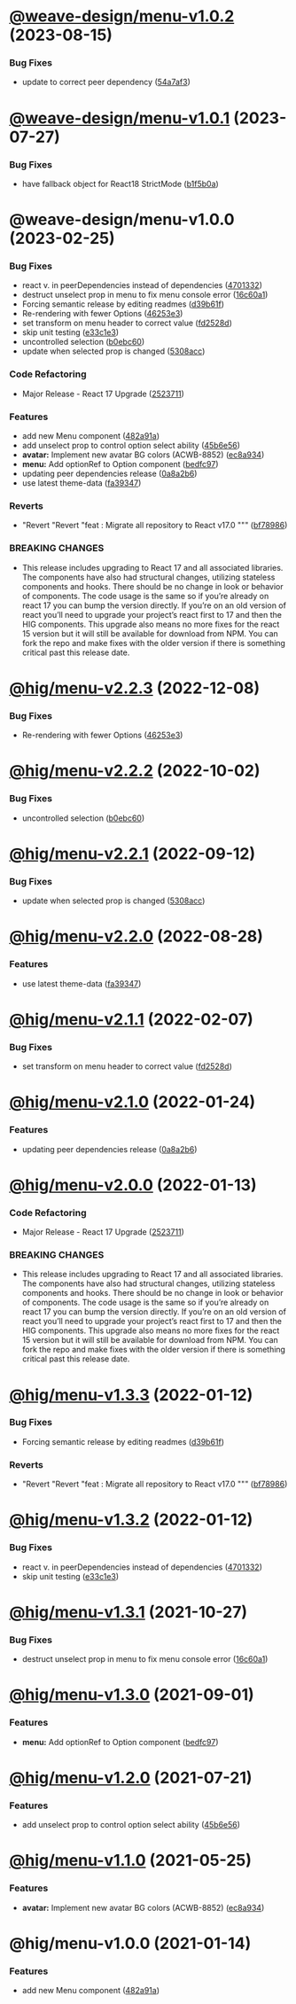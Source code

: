 # [@weave-design/menu-v1.0.2](https://github.com/Autodesk/hig/compare/@weave-design/menu@1.0.1...@weave-design/menu@1.0.2) (2023-08-15)


### Bug Fixes

* update to correct peer dependency ([54a7af3](https://github.com/Autodesk/hig/commit/54a7af3))

# [@weave-design/menu-v1.0.1](https://github.com/Autodesk/hig/compare/@weave-design/menu@1.0.0...@weave-design/menu@1.0.1) (2023-07-27)


### Bug Fixes

* have fallback object for React18 StrictMode ([b1f5b0a](https://github.com/Autodesk/hig/commit/b1f5b0a))

# @weave-design/menu-v1.0.0 (2023-02-25)


### Bug Fixes

*  react v. in peerDependencies instead of dependencies ([4701332](https://github.com/Autodesk/hig/commit/4701332))
* destruct unselect prop in menu to fix menu console error ([16c60a1](https://github.com/Autodesk/hig/commit/16c60a1))
* Forcing semantic release by editing readmes ([d39b61f](https://github.com/Autodesk/hig/commit/d39b61f))
* Re-rendering with fewer Options ([46253e3](https://github.com/Autodesk/hig/commit/46253e3))
* set transform on menu header to correct value ([fd2528d](https://github.com/Autodesk/hig/commit/fd2528d))
* skip unit testing ([e33c1e3](https://github.com/Autodesk/hig/commit/e33c1e3))
* uncontrolled selection ([b0ebc60](https://github.com/Autodesk/hig/commit/b0ebc60))
* update when selected prop is changed ([5308acc](https://github.com/Autodesk/hig/commit/5308acc))


### Code Refactoring

* Major Release - React 17 Upgrade ([2523711](https://github.com/Autodesk/hig/commit/2523711))


### Features

* add new Menu component ([482a91a](https://github.com/Autodesk/hig/commit/482a91a))
* add unselect prop to control option select ability ([45b6e56](https://github.com/Autodesk/hig/commit/45b6e56))
* **avatar:** Implement new avatar BG colors (ACWB-8852) ([ec8a934](https://github.com/Autodesk/hig/commit/ec8a934))
* **menu:** Add optionRef to Option component ([bedfc97](https://github.com/Autodesk/hig/commit/bedfc97))
* updating peer dependencies release ([0a8a2b6](https://github.com/Autodesk/hig/commit/0a8a2b6))
* use latest theme-data ([fa39347](https://github.com/Autodesk/hig/commit/fa39347))


### Reverts

* "Revert "Revert "feat : Migrate all repository to React v17.0 """ ([bf78986](https://github.com/Autodesk/hig/commit/bf78986))


### BREAKING CHANGES

* This release includes upgrading to React 17 and all associated libraries. The components have also had structural changes, utilizing stateless components and hooks. There should be no change in look or behavior of components. The code usage is the same so if you’re already on react 17 you can bump the version directly. If you’re on an old version of react you’ll need to upgrade your project’s react first to 17 and then the HIG components. This upgrade also means no more fixes for the react 15 version but it will still be available for download from NPM. You can fork the repo and make fixes with the older version if there is something critical past this release date.

# [@hig/menu-v2.2.3](https://github.com/Autodesk/hig/compare/@hig/menu@2.2.2...@hig/menu@2.2.3) (2022-12-08)


### Bug Fixes

* Re-rendering with fewer Options ([46253e3](https://github.com/Autodesk/hig/commit/46253e3))

# [@hig/menu-v2.2.2](https://github.com/Autodesk/hig/compare/@hig/menu@2.2.1...@hig/menu@2.2.2) (2022-10-02)


### Bug Fixes

* uncontrolled selection ([b0ebc60](https://github.com/Autodesk/hig/commit/b0ebc60))

# [@hig/menu-v2.2.1](https://github.com/Autodesk/hig/compare/@hig/menu@2.2.0...@hig/menu@2.2.1) (2022-09-12)


### Bug Fixes

* update when selected prop is changed ([5308acc](https://github.com/Autodesk/hig/commit/5308acc))

# [@hig/menu-v2.2.0](https://github.com/Autodesk/hig/compare/@hig/menu@2.1.1...@hig/menu@2.2.0) (2022-08-28)


### Features

* use latest theme-data ([fa39347](https://github.com/Autodesk/hig/commit/fa39347))

# [@hig/menu-v2.1.1](https://github.com/Autodesk/hig/compare/@hig/menu@2.1.0...@hig/menu@2.1.1) (2022-02-07)


### Bug Fixes

* set transform on menu header to correct value ([fd2528d](https://github.com/Autodesk/hig/commit/fd2528d))

# [@hig/menu-v2.1.0](https://github.com/Autodesk/hig/compare/@hig/menu@2.0.0...@hig/menu@2.1.0) (2022-01-24)


### Features

* updating peer dependencies release ([0a8a2b6](https://github.com/Autodesk/hig/commit/0a8a2b6))

# [@hig/menu-v2.0.0](https://github.com/Autodesk/hig/compare/@hig/menu@1.3.3...@hig/menu@2.0.0) (2022-01-13)


### Code Refactoring

* Major Release - React 17 Upgrade ([2523711](https://github.com/Autodesk/hig/commit/2523711))


### BREAKING CHANGES

* This release includes upgrading to React 17 and all associated libraries. The components have also had structural changes, utilizing stateless components and hooks. There should be no change in look or behavior of components. The code usage is the same so if you’re already on react 17 you can bump the version directly. If you’re on an old version of react you’ll need to upgrade your project’s react first to 17 and then the HIG components. This upgrade also means no more fixes for the react 15 version but it will still be available for download from NPM. You can fork the repo and make fixes with the older version if there is something critical past this release date.

# [@hig/menu-v1.3.3](https://github.com/Autodesk/hig/compare/@hig/menu@1.3.2...@hig/menu@1.3.3) (2022-01-12)


### Bug Fixes

* Forcing semantic release by editing readmes ([d39b61f](https://github.com/Autodesk/hig/commit/d39b61f))


### Reverts

* "Revert "Revert "feat : Migrate all repository to React v17.0 """ ([bf78986](https://github.com/Autodesk/hig/commit/bf78986))

# [@hig/menu-v1.3.2](https://github.com/Autodesk/hig/compare/@hig/menu@1.3.1...@hig/menu@1.3.2) (2022-01-12)


### Bug Fixes

*  react v. in peerDependencies instead of dependencies ([4701332](https://github.com/Autodesk/hig/commit/4701332))
* skip unit testing ([e33c1e3](https://github.com/Autodesk/hig/commit/e33c1e3))

# [@hig/menu-v1.3.1](https://github.com/Autodesk/hig/compare/@hig/menu@1.3.0...@hig/menu@1.3.1) (2021-10-27)


### Bug Fixes

* destruct unselect prop in menu to fix menu console error ([16c60a1](https://github.com/Autodesk/hig/commit/16c60a1))

# [@hig/menu-v1.3.0](https://github.com/Autodesk/hig/compare/@hig/menu@1.2.0...@hig/menu@1.3.0) (2021-09-01)


### Features

* **menu:** Add optionRef to Option component ([bedfc97](https://github.com/Autodesk/hig/commit/bedfc97))

# [@hig/menu-v1.2.0](https://github.com/Autodesk/hig/compare/@hig/menu@1.1.0...@hig/menu@1.2.0) (2021-07-21)


### Features

* add unselect prop to control option select ability ([45b6e56](https://github.com/Autodesk/hig/commit/45b6e56))

# [@hig/menu-v1.1.0](https://github.com/Autodesk/hig/compare/@hig/menu@1.0.0...@hig/menu@1.1.0) (2021-05-25)


### Features

* **avatar:** Implement new avatar BG colors (ACWB-8852) ([ec8a934](https://github.com/Autodesk/hig/commit/ec8a934))

# @hig/menu-v1.0.0 (2021-01-14)


### Features

* add new Menu component ([482a91a](https://github.com/Autodesk/hig/commit/482a91a))
